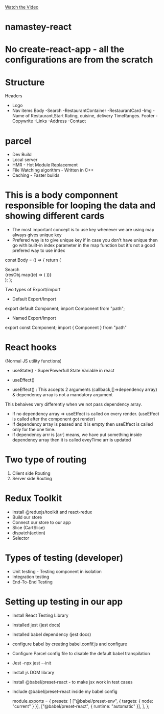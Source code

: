 [Watch the Video](https://drive.google.com/file/d/1oax9JoID0jcpDcpzQaOnZHorBH_zcxrn/view?usp=sharing)

# namastey-react

# No create-react-app - all the configurations are from the scratch 

# Structure

Headers

- Logo
- Nav items
  Body
  -Search
  -RestaurantContainer
  -RestaurantCard
  -Img
  -Name of Restaurant,Start Rating, cuisine, delivery TimeRanges.
  Footer
  -Copywrite
  -Links
  -Address
  -Contact

# parcel

- Dev Build
- Local server
- HMR - Hot Module Replacement
- File Watching algorithm - Written in C++
- Caching - Faster builds

# This is a body componnent responsible for looping the data and showing different cards

- The most important concept is to use key whenever we are using map always gives unique key
- Prefered way is to give unique key if in case you don't have unique then go with built-in index parameter in the map function but it's not a good prefered way to use index

const Body = () => {
return (

<div className="body">
<div className="search">Search</div>
<div className="restaurant-container">
{resObj.map((e) => (
<RestaurantCard key={e.info.id} resData={e} />
))}
</div>
</div>
);
};

Two types of Export/import

- Default Export/Import

export default Component;
import Component from "path";

- Named Export/Import

export const Component;
import { Component } from "path"

# React hooks

(Normal JS utility functions)

- useState() - SuperPowerfull State Variable in react
- useEffect()

- useEffect() : This accepts 2 arguments (callback,[]=>dependency array) & dependency array is not a mandatory argument

This behaives very differently when we not pass dependency array.

- If no dependency array => useEffect is called on every render. (useEffect is called after the component got render)
- If dependency array is passed and it is empty then useEffect is called only for the one time.
- if dependency arrr is [arr] means, we have put something inside dependency array then it is called eveyTime arr is updated

# Two type of routing

1. Client side Routing
2. Server side Routing

# Redux Toolkit

- Install @reduxjs/toolkit and react-redux
- Build our store
- Connect our store to our app
- Slice (CartSlice)
- dispatch(action)
- Selector

# Types of testing (developer)

- Unit testing - Testing component in isolation
- Integration testing
- End-To-End Testing

# Setting up testing in our app

- Install React Testing Library
- Installed jest (jest docs)
- Installed babel dependency (jest docs)
- configure babel by creating babel.confif.js and configure
- Configure Parcel config file to disable the default babel transpilation
- Jest -npx jest --init
- Install js DOM library
- Install @babel/preset-react - to make jsx work in test cases
- Include @babel/preset-react inside my babel config

  module.exports = {
  presets: [
  ["@babel/preset-env", { targets: { node: "current" } }],
  ["@babel/preset-react", { runtime: "automatic" }],
  ],
  };
